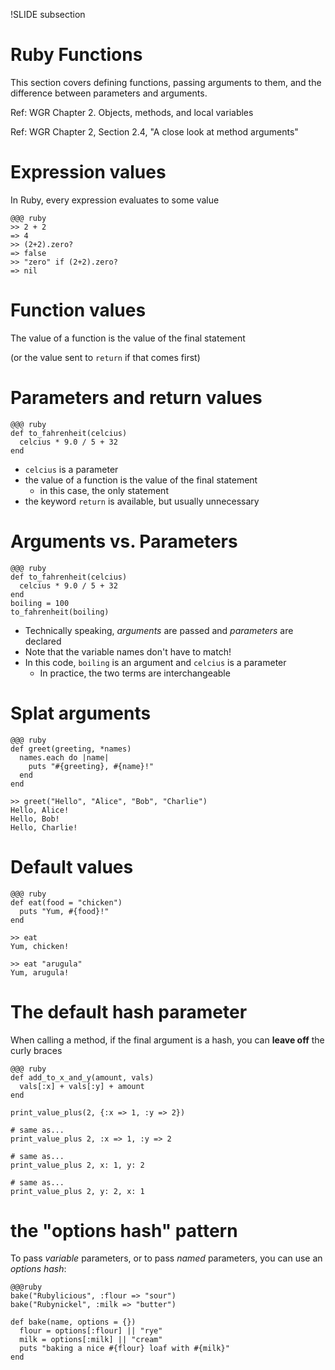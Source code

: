 !SLIDE subsection
# Ruby Functions

This section covers defining functions, passing arguments to them, and the difference between parameters and arguments.

Ref: WGR Chapter 2. Objects, methods, and local variables

Ref: WGR Chapter 2, Section 2.4, "A close look at method arguments"

# Expression values

In Ruby, every expression evaluates to some value

    @@@ ruby
    >> 2 + 2
    => 4
    >> (2+2).zero?
    => false
    >> "zero" if (2+2).zero?
    => nil

# Function values

The value of a function is the value of the final statement

(or the value sent to `return` if that comes first)

# Parameters and return values

    @@@ ruby
    def to_fahrenheit(celcius)
      celcius * 9.0 / 5 + 32
    end

* `celcius` is a parameter
* the value of a function is the value of the final statement
  * in this case, the only statement
* the keyword `return` is available, but usually unnecessary

# Arguments vs. Parameters

    @@@ ruby
    def to_fahrenheit(celcius)
      celcius * 9.0 / 5 + 32
    end
    boiling = 100
    to_fahrenheit(boiling)

* Technically speaking, *arguments* are passed and *parameters* are declared
* Note that the variable names don't have to match!
* In this code, `boiling` is an argument and `celcius` is a parameter
  * In practice, the two terms are interchangeable

# Splat arguments

    @@@ ruby
    def greet(greeting, *names)
      names.each do |name|
        puts "#{greeting}, #{name}!"
      end
    end

    >> greet("Hello", "Alice", "Bob", "Charlie")
    Hello, Alice!
    Hello, Bob!
    Hello, Charlie!

# Default values

    @@@ ruby
    def eat(food = "chicken")
      puts "Yum, #{food}!"
    end

    >> eat
    Yum, chicken!

    >> eat "arugula"
    Yum, arugula!

# The default hash parameter

When calling a method, if the final argument is a hash, you can **leave off** the curly braces

    @@@ ruby
    def add_to_x_and_y(amount, vals)
      vals[:x] + vals[:y] + amount
    end
    
    print_value_plus(2, {:x => 1, :y => 2})
    
    # same as...
    print_value_plus 2, :x => 1, :y => 2
    
    # same as...
    print_value_plus 2, x: 1, y: 2
    
    # same as...
    print_value_plus 2, y: 2, x: 1

# the "options hash" pattern

To pass *variable* parameters, or to pass *named* parameters, you can use an *options hash*:

    @@@ruby
    bake("Rubylicious", :flour => "sour")
    bake("Rubynickel", :milk => "butter")
    
    def bake(name, options = {})
      flour = options[:flour] || "rye"
      milk = options[:milk] || "cream"
      puts "baking a nice #{flour} loaf with #{milk}"
    end

